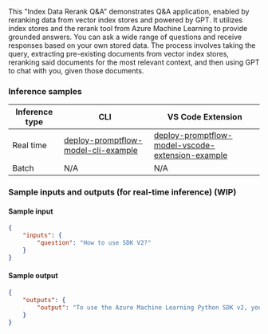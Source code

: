 This "Index Data Rerank Q&A" demonstrates Q&A application, enabled by reranking data from vector index stores and powered by GPT. It utilizes index stores and the rerank tool from Azure Machine Learning to provide grounded answers. You can ask a wide range of questions and receive responses based on your own stored data. The process involves taking the query, extracting pre-existing documents from vector index stores, reranking said documents for the most relevant context, and then using GPT to chat with you, given those documents.


### Inference samples

Inference type|CLI|VS Code Extension
|--|--|--|
Real time|<a href="https://microsoft.github.io/promptflow/how-to-guides/deploy-a-flow/index.html" target="_blank">deploy-promptflow-model-cli-example</a>|<a href="https://microsoft.github.io/promptflow/how-to-guides/deploy-a-flow/index.html" target="_blank">deploy-promptflow-model-vscode-extension-example</a>
Batch | N/A | N/A

### Sample inputs and outputs (for real-time inference) (WIP)

#### Sample input
```json
{
    "inputs": {
        "question": "How to use SDK V2?"
    }
}
```

#### Sample output
```json
{
    "outputs": {
        "output": "To use the Azure Machine Learning Python SDK v2, you need to have an Azure Machine Learning workspace and the SDK installed. You can either create a compute instance, which automatically installs the SDK and is pre-configured for ML workflows, or use the provided commands to install the SDK. (Source: https://github.com/prakharg-msft/azureml-tutorials/blob/main//how-to-auto-train-image-models.md)"
    }
}
```